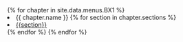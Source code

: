 <div id="sec_nav">
{% for chapter in site.data.menus.BX1 %}
    <li>
        {{ chapter.name }}
        {% for section in chapter.sections %}
        <li>
        <a href="Ke/{{section}}.md">{{section}}</a>
        </li>
        {% endfor %}
    </li>
{% endfor %}
</div>